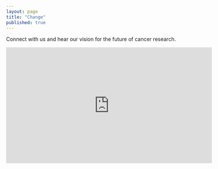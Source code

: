 ```yaml
---
layout: page
title: "Change"
published: true
---
```


Connect with us and hear our vision for the future of cancer research.

<iframe width="560" height="315" src="https://www.youtube.com/watch?v=GndK6xpltho" frameborder="0" allowfullscreen></iframe>
